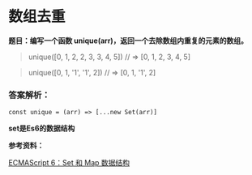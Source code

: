 # 数组去重

**题目：编写一个函数 unique(arr)，返回一个去除数组内重复的元素的数组。**

> unique([0, 1, 2, 2, 3, 3, 4, 5]) // => [0, 1, 2, 3, 4, 5]

> unique([0, 1, '1', '1', 2]) // => [0, 1, '1', 2]

### 答案解析：

```
const unique = (arr) => [...new Set(arr)]
```

**set是Es6的数据结构**

**参考资料：**

[ECMAScript 6：Set 和 Map 数据结构](http://es6.ruanyifeng.com/#docs/set-map)